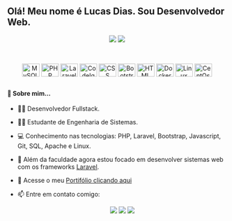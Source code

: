 ## Olá! Meu nome é Lucas Dias. Sou Desenvolvedor Web.

<link rel="stylesheet" href="https://cdn.jsdelivr.net/gh/devicons/devicon@v2.15.1/devicon.min.css">

<div align="center">
  
![](http://github-profile-summary-cards.vercel.app/api/cards/stats?username=DevLucasDias&theme=nord_dark)
![](http://github-profile-summary-cards.vercel.app/api/cards/repos-per-language?username=DevLucasDias&theme=nord_dark)
  
</div>  
  
##
  
  <div align="center">
  <div style="display: inline_block"><br>
  <img align="center" alt="MySQL" title="MySQL" height="30" width="40" src="https://cdn.jsdelivr.net/gh/devicons/devicon/icons/mysql/mysql-original.svg">
  <img align="center" alt="PHP" title="PHP" height="30" width="40" src="https://cdn.jsdelivr.net/gh/devicons/devicon/icons/php/php-original.svg">
  <img align="center" alt="Laravel" title="Laravel" height="30" width="40" src="https://cdn.jsdelivr.net/gh/devicons/devicon/icons/laravel/laravel-plain.svg">
  <img align="center" alt="CodeIgniter" title="CodeIgniter" height="30" width="40"  src="https://cdn.jsdelivr.net/gh/devicons/devicon/icons/codeigniter/codeigniter-plain.svg">
  <img align="center" alt="CSS" title="CSS"  height="30" width="40" src="https://cdn.jsdelivr.net/gh/devicons/devicon/icons/css3/css3-original.svg">
  <img align="center" alt="Bootstrap" title="Bootstrap"  height="30" width="40" src="https://cdn.jsdelivr.net/gh/devicons/devicon/icons/bootstrap/bootstrap-plain.svg">
  <img align="center" alt="HTML" title="HTML" height="30" width="40" src="https://cdn.jsdelivr.net/gh/devicons/devicon/icons/html5/html5-plain.svg" >
  <img align="center" alt="Docker" title="Docker" height="30" width="40" src="https://cdn.jsdelivr.net/gh/devicons/devicon/icons/docker/docker-plain.svg">
  <img align="center" alt="Linux" title="Linux" height="30" width="40"  src="https://cdn.jsdelivr.net/gh/devicons/devicon/icons/linux/linux-plain.svg">    <img align="center" alt="CentOs" title="CentOs" height="30" width="40" src="https://cdn.jsdelivr.net/gh/devicons/devicon/icons/centos/centos-original.svg" >
</div>
  </div>
  
  ##
  #### 📃 Sobre mim...

- 👨‍💻 Desenvolvedor Fullstack.
- 👨‍🎓 Estudante de Engenharia de Sistemas.
- 💻 Conhecimento nas tecnologias: PHP, Laravel, Bootstrap, Javascript, Git, SQL, Apache e Linux.
- 🌱 Além da faculdade agora estou focado em desenvolver sistemas web com os frameworks [Laravel](https://laravel.com/).
- 💼 Acesse o meu [Portifólio clicando aqui](https://devlucasdias.github.io/DevLucasDiasPortifolio/)
- 📫 Entre em contato comigo:

  <div align="center"> 
  <a href = "mailto:lucasrafa2008@gmail.com"><img src="https://img.shields.io/badge/-Gmail-%23333?style=for-the-badge&logo=gmail&logoColor=white" target="_blank"></a>
  <a href="https://www.linkedin.com/in/lucasrdias" target="_blank"><img src="https://img.shields.io/badge/-LinkedIn-%230077B5?style=for-the-badge&logo=linkedin&logoColor=white" target="_blank"></a> 
   <a href="https://api.whatsapp.com/send?phone=5538991206281&text=Ol%C3%A1!%20Estou%20lhe%20enviando%20essa%20mensagem%20pois%20vi%20o%20seu%20perfil%20no%20GitHub%2C%20tudo%20bem%3F" target="_blank"><img src="https://img.shields.io/badge/WhatsApp-25D366?style=for-the-badge&logo=whatsapp&logoColor=white" target="_blank"></a> 
 
</div>
